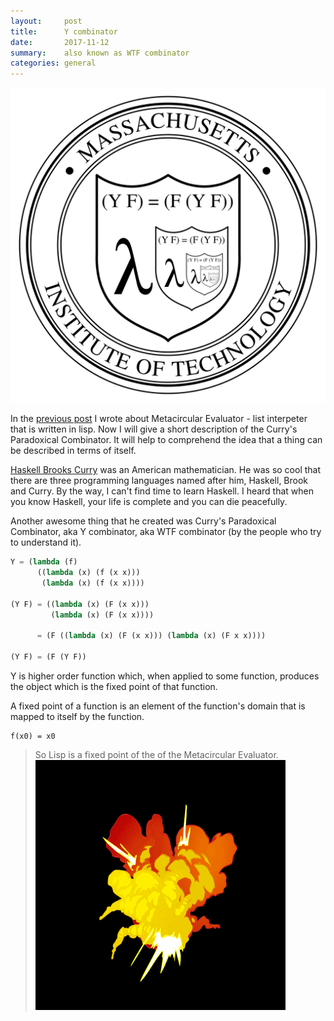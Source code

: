 ```yaml
---
layout:     post
title:      Y combinator
date:       2017-11-12
summary:    also known as WTF combinator
categories: general
---
```


![mit-logo](/images/2017-11-12-mit-logo.svg)

In the [previous post](/general/2017/11/04/lisp-interpreter-in-lisp/) I wrote about Metacircular Evaluator - list interpeter that is written in lisp. Now I will give a short description of the Curry's Paradoxical Combinator. It will help to comprehend the idea that a thing can be described in terms of itself.

[Haskell Brooks Curry](https://en.wikipedia.org/wiki/Haskell_Curry) was an American mathematician. He was so cool that there are three programming languages named after him, Haskell, Brook and Curry. By the way, I can't find time to learn Haskell. I heard that when you know Haskell, your life is complete and you can die peacefully.

Another awesome thing that he created was Curry's Paradoxical Combinator, aka Y combinator, aka WTF combinator (by the people who try to understand it).

```lisp
Y = (lambda (f)
      ((lambda (x) (f (x x)))
       (lambda (x) (f (x x))))

(Y F) = ((lambda (x) (F (x x)))
         (lambda (x) (F (x x))))

      = (F ((lambda (x) (F (x x))) (lambda (x) (F x x))))

(Y F) = (F (Y F))
```

Y is higher order function which, when applied to some function, produces the object which is the fixed point of that function.

A fixed point of a function is an element of the function's domain that is mapped to itself by the function.

```
f(x0) = x0
```

> So Lisp is a fixed point of the of the Metacircular Evaluator.
![explosion](/images/2017-11-12-explosion.gif)
